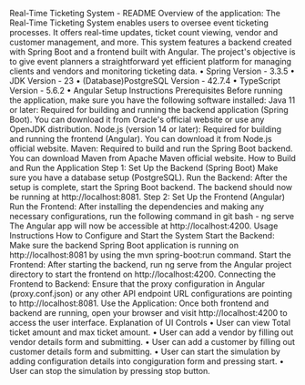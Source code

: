 Real-Time Ticketing System - README
Overview of the application: The Real-Time Ticketing System enables users to oversee event ticketing processes. It offers real-time updates, ticket count viewing, vendor and customer management, and more. This system features a backend created with Spring Boot and a frontend built with Angular.
The project's objective is to give event planners a straightforward yet efficient platform for managing clients and vendors and monitoring ticketing data.
•	Spring Version - 3.3.5
•	JDK Version - 23
•	(Database)PostgreSQL Version - 42.7.4
•	TypeScript Version - 5.6.2
•	Angular
Setup Instructions
Prerequisites
Before running the application, make sure you have the following software installed:
Java 11 or later: Required for building and running the backend application (Spring Boot).
You can download it from Oracle's official website or use any OpenJDK distribution.
Node.js (version 14 or later): Required for building and running the frontend (Angular).
You can download it from Node.js official website.
Maven: Required to build and run the Spring Boot backend.
You can download Maven from Apache Maven official website.
How to Build and Run the Application Step 1: Set Up the Backend (Spring Boot)
Make sure you have a database setup (PostgreSQL).
Run the Backend:
After the setup is complete, start the Spring Boot backend. The backend should now be running at http://localhost:8081.
Step 2: Set Up the Frontend (Angular) Run the Frontend: After installing the dependencies and making any necessary configurations, run the following command in git bash - ng serve The Angular app will now be accessible at http://localhost:4200.
Usage Instructions How to Configure and Start the System Start the Backend:
Make sure the backend Spring Boot application is running on http://localhost:8081 by using the mvn spring-boot:run command. Start the Frontend:
After starting the backend, run ng serve from the Angular project directory to start the frontend on http://localhost:4200.
Connecting the Frontend to Backend: Ensure that the proxy configuration in Angular (proxy.conf.json) or any other API endpoint URL configurations are pointing to http://localhost:8081.
Use the Application: Once both frontend and backend are running, open your browser and visit http://localhost:4200 to access the user interface.
Explanation of UI Controls
•	User can view Total ticket amount and max ticket amount. 
•	User can add a vendor by filling out vendor details form and submitting. 
•	User can add a customer by filling out customer details form and submitting. 
•	User can start the simulation by adding configuration details into congiguration form and pressing start. 
•	User can stop the simulation by pressing stop button.

